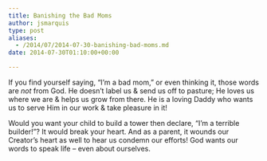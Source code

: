 ```yaml
---
title: Banishing the Bad Moms
author: jsmarquis
type: post
aliases:
  - /2014/07/2014-07-30-banishing-bad-moms.md
date: 2014-07-30T01:10:00+00:00

---
```

If you find yourself saying, &#8220;I&#8217;m a bad mom,&#8221; or even thinking it, those words are _not_ from God. He doesn&#8217;t label us & send us off to pasture; He loves us where we are & helps us grow from there. He is a loving Daddy who wants us to serve Him in our work & take pleasure in it! 

Would you want your child to build a tower then declare, &#8220;I&#8217;m a terrible builder!&#8221;? It would break your heart. And as a parent, it wounds our Creator&#8217;s heart as well to hear us condemn our efforts! God wants our words to speak life &#8211; even about ourselves.